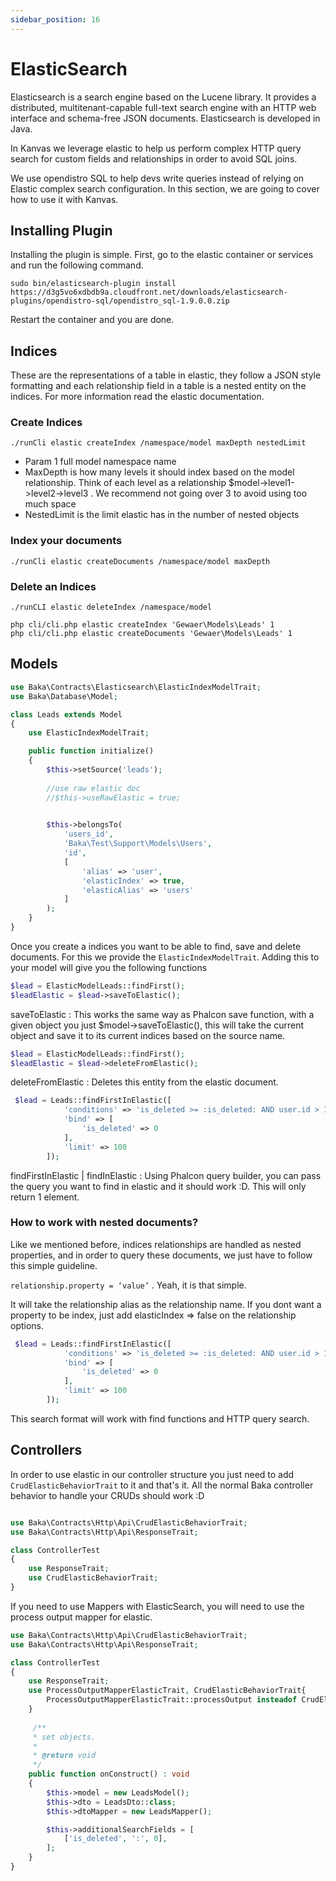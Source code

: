 ```yaml
---
sidebar_position: 16
---
```


# ElasticSearch

Elasticsearch is a search engine based on the Lucene library. It provides a distributed, multitenant-capable full-text search engine with an HTTP web interface and schema-free JSON documents. Elasticsearch is developed in Java.

In Kanvas we leverage elastic to help us perform complex HTTP query search for custom fields and relationships in order to avoid SQL joins.

We use opendistro SQL to help devs write queries instead of relying on Elastic complex search configuration. In this section, we are going to cover how to use it with Kanvas.

## Installing Plugin
Installing the plugin is simple. First, go to the elastic container or services and run the following command.

```
sudo bin/elasticsearch-plugin install https://d3g5vo6xdbdb9a.cloudfront.net/downloads/elasticsearch-plugins/opendistro-sql/opendistro_sql-1.9.0.0.zip
``` 

Restart the container and you are done.

## Indices
These are the representations of a table in elastic, they follow a JSON style formatting and each relationship field in a table is a nested entity on the indices. For more information read the elastic documentation.


### Create Indices

```
./runCli elastic createIndex /namespace/model maxDepth nestedLimit
```

- Param 1 full model namespace name
- MaxDepth is how many levels it should index based on the model relationship. Think of each level as a relationship $model->level1->level2->level3 . We recommend not going over 3  to avoid using too much space
- NestedLimit is the limit elastic has in the number of nested objects
### Index your documents
```
./runCli elastic createDocuments /namespace/model maxDepth 
```

### Delete an Indices

```
./runCLI elastic deleteIndex /namespace/model
```


```
php cli/cli.php elastic createIndex 'Gewaer\Models\Leads' 1
php cli/cli.php elastic createDocuments 'Gewaer\Models\Leads' 1

```  

## Models

```php
use Baka\Contracts\Elasticsearch\ElasticIndexModelTrait;
use Baka\Database\Model;

class Leads extends Model
{
    use ElasticIndexModelTrait;

    public function initialize()
    {
        $this->setSource('leads');
        
        //use raw elastic doc
        //$this->useRawElastic = true;

        
        $this->belongsTo(
            'users_id',
            'Baka\Test\Support\Models\Users',
            'id',
            [
                'alias' => 'user',
                'elasticIndex' => true,
                'elasticAlias' => 'users'
            ]
        );
    }
}
```

Once you create a indices you want to be able to find, save and delete documents. For this we provide the `ElasticIndexModelTrait`. Adding this to your model will give you the following functions

```php
$lead = ElasticModelLeads::findFirst();
$leadElastic = $lead->saveToElastic();

```

saveToElastic : This works the same way as Phalcon save function, with a given object you just $model->saveToElastic(), this will take the current object and save it to its current indices based on the source name.

```php
$lead = ElasticModelLeads::findFirst();
$leadElastic = $lead->deleteFromElastic();

```

deleteFromElastic : Deletes this entity from the elastic document.

```php
 $lead = Leads::findFirstInElastic([
            'conditions' => 'is_deleted >= :is_deleted: AND user.id > 1',
            'bind' => [
                'is_deleted' => 0
            ],
            'limit' => 100
        ]);
```

findFirstInElastic | findInElastic : Using Phalcon query builder, you can pass the query you want to find in elastic and it should work :D. This will only return 1 element.


### How to work with nested documents?
Like we mentioned before, indices relationships are handled as nested properties, and in order to query these documents, we just have to follow this simple guideline.

```relationship.property = ‘value’``` . Yeah, it is that simple.

It will take the relationship alias as the relationship name. 
If you dont want a property to be index, just add elasticIndex => false on the relationship options.

```php
 $lead = Leads::findFirstInElastic([
            'conditions' => 'is_deleted >= :is_deleted: AND user.id > 1',
            'bind' => [
                'is_deleted' => 0
            ],
            'limit' => 100
        ]);
```

This search format will work with find functions and HTTP query search.

## Controllers

In order to use elastic in our controller structure you just need to add `CrudElasticBehaviorTrait` to it and that's it. All the normal Baka controller behavior to handle your CRUDs should work :D


```php

use Baka\Contracts\Http\Api\CrudElasticBehaviorTrait;
use Baka\Contracts\Http\Api\ResponseTrait;

class ControllerTest 
{
    use ResponseTrait;
    use CrudElasticBehaviorTrait;
}

``` 

If you need to use Mappers with ElasticSearch, you will need to use the process output mapper for elastic.

```php
use Baka\Contracts\Http\Api\CrudElasticBehaviorTrait;
use Baka\Contracts\Http\Api\ResponseTrait;

class ControllerTest
{
    use ResponseTrait;
    use ProcessOutputMapperElasticTrait, CrudElasticBehaviorTrait{
        ProcessOutputMapperElasticTrait::processOutput insteadof CrudElasticBehaviorTrait;
    }
     
     /**
     * set objects.
     *
     * @return void
     */
    public function onConstruct() : void
    {
        $this->model = new LeadsModel();
        $this->dto = LeadsDto::class;
        $this->dtoMapper = new LeadsMapper();

        $this->additionalSearchFields = [
            ['is_deleted', ':', 0],
        ];
    }
}

````